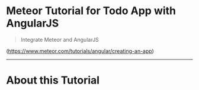 # Meteor Tutorial for Todo App with AngularJS
> Integrate Meteor and AngularJS

(https://www.meteor.com/tutorials/angular/creating-an-app)

---

# About this Tutorial



